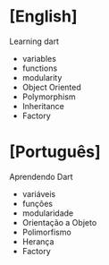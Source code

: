 # [English]
Learning dart
* variables
* functions
* modularity
* Object Oriented
* Polymorphism
* Inheritance
* Factory

# [Português]
Aprendendo Dart
* variáveis
* funções
* modularidade
* Orientação a Objeto
* Polimorfismo
* Herança
* Factory 